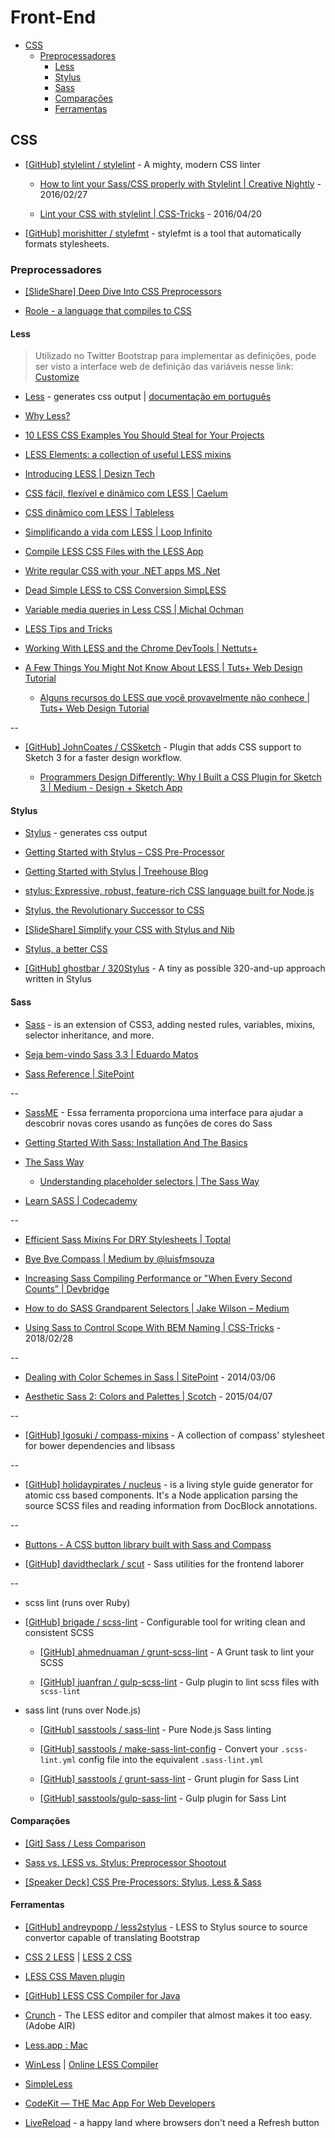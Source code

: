 # Front-End


<!-- toc -->
* [CSS](#css)
  * [Preprocessadores](#preprocessadores)
    * [Less](#less)
    * [Stylus](#stylus)
    * [Sass](#sass)
    * [Comparações](#comparações)
    * [Ferramentas](#ferramentas)

<!-- toc stop -->


## CSS

* [[GitHub] stylelint / stylelint](https://github.com/stylelint/stylelint) - A mighty, modern CSS linter

  * [How to lint your Sass/CSS properly with Stylelint | Creative Nightly](http://www.creativenightly.com/2016/02/How-to-lint-your-css-with-stylelint/) - 2016/02/27

  * [Lint your CSS with stylelint | CSS-Tricks](https://css-tricks.com/stylelint/) - 2016/04/20

* [[GitHub] morishitter / stylefmt](https://github.com/morishitter/stylefmt) - stylefmt is a tool that automatically formats stylesheets.


### Preprocessadores

* [[SlideShare] Deep Dive Into CSS Preprocessors](http://www.slideshare.net/verekia/deep-dive-into-css-preprocessors)

* [Roole - a language that compiles to CSS](http://roole.org/)


#### Less

> Utilizado no Twitter Bootstrap para implementar as definições, pode ser visto a interface web de definição das variáveis nesse link: [Customize](http://getbootstrap.com/customize/)

* [Less](http://lesscss.org/) - generates css output | [documentação em português](http://lesscss.loopinfinito.com.br/)

* [Why Less?](http://www.wordsbyf.at/2012/03/08/why-less/)

* [10 LESS CSS Examples You Should Steal for Your Projects](http://designshack.net/articles/css/10-less-css-examples-you-should-steal-for-your-projects/)

* [LESS Elements: a collection of useful LESS mixins](http://lesselements.com/)

* [Introducing LESS | Desizn Tech](http://desizntech.info/2013/08/introducing-less/)

* [CSS fácil, flexível e dinâmico com LESS | Caelum](http://blog.caelum.com.br/css-facil-flexivel-e-dinamico-com-less/)

* [CSS dinâmico com LESS | Tableless](http://tableless.com.br/css-dinamico-com-less/)

* [Simplificando a vida com LESS | Loop Infinito](http://loopinfinito.com.br/2012/06/19/simplificando-a-vida-com-less/)

* [Compile LESS CSS Files with the LESS App](http://davidwalsh.name/less-css)

* [Write regular CSS with your .NET apps MS .Net](http://www.dotlesscss.org/)

* [Dead Simple LESS to CSS Conversion SimpLESS](http://windows.appstorm.net/reviews/simpless-dead-simple-less-to-css-conversion/)

* [Variable media queries in Less CSS | Michal Ochman](http://blog.scur.pl/2012/06/variable-media-queries-less-css/)

* [LESS Tips and Tricks](http://flippinawesome.org/2013/05/20/less-tips-and-tricks/)

* [Working With LESS and the Chrome DevTools | Nettuts+](http://net.tutsplus.com/tutorials/tools-and-tips/working-with-less-and-the-chrome-devtools/)

* [A Few Things You Might Not Know About LESS | Tuts+ Web Design Tutorial](http://webdesign.tutsplus.com/tutorials/a-few-things-you-might-not-know-about-less--cms-22527)

  * [Alguns recursos do LESS que você provavelmente não conhece | Tuts+ Web Design Tutorial](http://webdesign.tutsplus.com/pt/tutorials/a-few-things-you-might-not-know-about-less--cms-22527)

--

* [[GitHub] JohnCoates / CSSketch](https://github.com/JohnCoates/CSSketch) - Plugin that adds CSS support to Sketch 3 for a faster design workflow.

  * [Programmers Design Differently: Why I Built a CSS Plugin for Sketch 3 | Medium - Design + Sketch App](https://medium.com/sketch-app-sources/programmers-design-differently-why-i-built-a-css-plugin-for-sketch-3-52a1246305a4)


#### Stylus

* [Stylus](http://learnboost.github.com/stylus/) - generates css output

* [Getting Started with Stylus – CSS Pre-Processor](http://bootstrap.pk/tutorials/getting-started-with-stylus-css-pre-processor/)

* [Getting Started with Stylus | Treehouse Blog](http://blog.teamtreehouse.com/getting-started-stylus)

* [stylus: Expressive, robust, feature-rich CSS language built for Node.js](http://thechangelog.com/post/3036532096/stylus-expressive-robust-feature-rich-css-language)

* [Stylus, the Revolutionary Successor to CSS](http://nylira.com/stylus-the-revolutionary-successor-to-css/)

* [[SlideShare] Simplify your CSS with Stylus and Nib](http://www.slideshare.net/cjoudrey/simplify-your-css-with-stylus-and-nib)

* [Stylus, a better CSS](http://machadogj.com/2012/5/stylus-a-better-css.html)

* [[GitHub] ghostbar / 320Stylus](https://github.com/ghostbar/320Stylus) - A tiny as possible 320-and-up approach written in Stylus


#### Sass

* [Sass](http://sass-lang.com/) - is an extension of CSS3, adding nested rules, variables, mixins, selector inheritance, and more.

* [Seja bem-vindo Sass 3.3 | Eduardo Matos](http://eduardomatos.me/seja-bem-vindo-sass-3-3/)

* [Sass Reference | SitePoint](http://www.sitepoint.com/sass-reference/)

--

* [SassME](http://sassme.arc90.com/) - Essa ferramenta proporciona uma interface para ajudar a descobrir novas cores usando as funções de cores do Sass

* [Getting Started With Sass: Installation And The Basics](http://www.hongkiat.com/blog/getting-started-saas/)

* [The Sass Way](http://thesassway.com/)

  * [Understanding placeholder selectors | The Sass Way](http://thesassway.com/intermediate/understanding-placeholder-selectors)

* [Learn SASS | Codecademy](https://www.codecademy.com/learn/learn-sass)

--

* [Efficient Sass Mixins For DRY Stylesheets | Toptal](https://www.toptal.com/css/sass-mixins-keep-your-stylesheets-dry)

* [Bye Bye Compass | Medium by @luisfmsouza](https://medium.com/@luisfmsouza/bye-bye-compass-576d424ff092)

* [Increasing Sass Compiling Performance or "When Every Second Counts” | Devbridge](https://www.devbridge.com/articles/increasing-sass-compiling-performance-or-when-every-second-counts/)

* [How to do SASS Grandparent Selectors | Jake Wilson – Medium](https://medium.com/@jakobud/how-to-do-sass-grandparent-selectors-b8666dcaf961)

* [Using Sass to Control Scope With BEM Naming | CSS-Tricks](https://css-tricks.com/using-sass-control-scope-bem-naming/) - 2018/02/28

--

* [Dealing with Color Schemes in Sass | SitePoint](https://www.sitepoint.com/dealing-color-schemes-sass/) - 2014/03/06

* [Aesthetic Sass 2: Colors and Palettes | Scotch](https://scotch.io/tutorials/aesthetic-sass-2-colors) - 2015/04/07

--

* [[GitHub] Igosuki / compass-mixins](https://github.com/Igosuki/compass-mixins) - A collection of compass' stylesheet for bower dependencies and libsass

--

* [[GitHub] holidaypirates / nucleus](https://github.com/holidaypirates/nucleus) - is a living style guide generator for atomic css based components. It's a Node application parsing the source SCSS files and reading information from DocBlock annotations.

--

* [Buttons - A CSS button library built with Sass and Compass](http://alexwolfe.github.io/Buttons/)

* [[GitHub] davidtheclark / scut](https://github.com/davidtheclark/scut/) - Sass utilities for the frontend laborer

--

* scss lint (runs over Ruby)

* [[GitHub] brigade / scss-lint](https://github.com/brigade/scss-lint) - Configurable tool for writing clean and consistent SCSS

  * [[GitHub] ahmednuaman / grunt-scss-lint](https://github.com/ahmednuaman/grunt-scss-lint) - A Grunt task to lint your SCSS

  * [[GitHub] juanfran / gulp-scss-lint](https://github.com/juanfran/gulp-scss-lint) - Gulp plugin to lint scss files with `scss-lint`


* sass lint (runs over Node.js)

  * [[GitHub] sasstools / sass-lint](https://github.com/sasstools/sass-lint) - Pure Node.js Sass linting

  * [[GitHub] sasstools / make-sass-lint-config](https://github.com/sasstools/make-sass-lint-config) - Convert your  `.scss-lint.yml` config file into the equivalent `.sass-lint.yml`

  * [[GitHub] sasstools / grunt-sass-lint](https://github.com/sasstools/grunt-sass-lint) - Grunt plugin for Sass Lint

  * [[GitHub] sasstools/gulp-sass-lint](https://github.com/sasstools/gulp-sass-lint) - Gulp plugin for Sass Lint


#### Comparações

* [[Git] Sass / Less Comparison](https://gist.github.com/chriseppstein/674726)

* [Sass vs. LESS vs. Stylus: Preprocessor Shootout](http://net.tutsplus.com/tutorials/html-css-techniques/sass-vs-less-vs-stylus-a-preprocessor-shootout/)

* [[Speaker Deck] CSS Pre-Processors: Stylus, Less & Sass](https://speakerdeck.com/bermonpainter/css-pre-processors-stylus-less-sass)


#### Ferramentas

* [[GitHub] andreypopp / less2stylus](https://github.com/andreypopp/less2stylus) - LESS to Stylus source to source convertor capable of translating Bootstrap

* [CSS 2 LESS](http://css2less.cc/) | [LESS 2 CSS](http://less2css.org/)

* [LESS CSS Maven plugin](http://mojo.codehaus.org/lesscss-maven-plugin/)

* [[GitHub] LESS CSS Compiler for Java](https://github.com/marceloverdijk/lesscss-java)

* [Crunch](http://crunchapp.net/) - The LESS editor and compiler that almost makes it too easy. (Adobe AIR)

* [Less.app : Mac](http://incident57.com/less/index.php)

* [WinLess](http://winless.org/) | [Online LESS Compiler](http://winless.org/online-less-compiler)

* [SimpleLess](http://wearekiss.com/simpless)

* [CodeKit — THE Mac App For Web Developers](http://incident57.com/codekit/)

* [LiveReload](http://livereload.com/) - a happy land where browsers don't need a Refresh button
